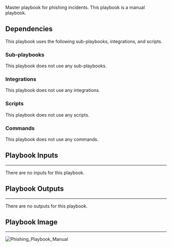 Master playbook for phishing incidents. This playbook is a manual playbook.

## Dependencies
This playbook uses the following sub-playbooks, integrations, and scripts.

### Sub-playbooks
This playbook does not use any sub-playbooks.

### Integrations
This playbook does not use any integrations.

### Scripts
This playbook does not use any scripts.

### Commands
This playbook does not use any commands.

## Playbook Inputs
---
There are no inputs for this playbook.

## Playbook Outputs
---
There are no outputs for this playbook.

## Playbook Image
---
![Phishing_Playbook_Manual](https://raw.githubusercontent.com/cvescan/cvescan/fa5df62bb61153a5602bbf9fb97ef7a1181f44a8/Packs/Phishing/doc_files/Phishing_Playbook_-_Manual.png)
